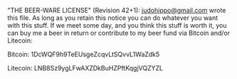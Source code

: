 "THE BEER-WARE LICENSE" (Revision 42+1): judohippo@gmail.com wrote this file. As long as you retain this notice you can do whatever you want with this stuff. If we meet some day, and you think this stuff is worth it, you can buy me a beer in return or contribute to my beer fund via Bitcoin and/or Litecoin:

Bitcoin: 1DcWQF9h9TeEUsgeZcqvLtSQvvL1WaZdk5

Litecoin: LNB8Sz9ygLFwAXZDkBuHZPftKqgjVQZYZL
